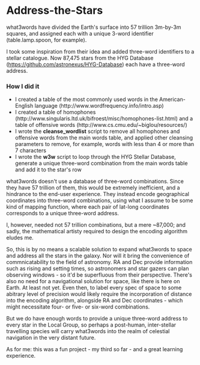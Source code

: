 # Address-the-Stars

what3words have divided the Earth's surface into 57 trillion 3m-by-3m squares, and assigned each with a unique 3-word identifier
(table.lamp.spoon, for example). 

I took some inspiration from their idea and added three-word identifiers to a stellar catalogue. Now 87,475 stars from the HYG Database 
(https://github.com/astronexus/HYG-Database) each have a three-word address. 

<h3>How I did it</h3>

<ul>
<li>I created a table of the most commonly used words in the American-English language (http://www.wordfrequency.info/intro.asp)</li>
<li>I created a table of homophones (http://www.singularis.ltd.uk/bifroest/misc/homophones-list.html) and a table of offensive words (http://www.cs.cmu.edu/~biglou/resources/)</li>
<li>I wrote the <b>cleanse_wordlist</b> script to remove all homophones and offensive words from the main words table, and applied other cleansing parameters 
to remove, for example, words with less than 4 or more than 7 characters </li>
<li>I wrote the <b>w3w</b> script to loop through the HYG Stellar Database, generate a unique three-word combination from the main words table
and add it to the star's row</li>
</ul>

what3words doesn't use a database of three-word combinations. Since they have 57 trillion of them, this would be extremely inefficient, 
and a hindrance to the end-user experience. They instead encode geographical coordinates into three-word combinations, using what I assume to be
some kind of mapping function, where each pair of lat-long coordinates corresponds to a unique three-word address. 

I, however, needed not 57 trillion combinations, but a mere ~87,000; and sadly, the mathematical artisty required to design 
the encoding algorithm eludes me.

So, this is by no means a scalable solution to expand what3words to space and address all the stars in the galaxy. Nor will it bring the 
convenience of commnicatability to the field of astronomy. RA and Dec provide information such as rising and setting times, so astronomers and
star gazers can plan observing windows - so it'd be superfluous from their perspective. There's also no need for a navigational solution for space, like there is here on Earth. At least not yet. Even then, to label every spec of space to some abitrary level of precision would likely require the incorporation of distance into the encoding algorithm, alongside RA and Dec coordinates - which might necessitate four- or five- or six-word combinations.

But we do  have enough words to provide a unique three-word address to every star in the Local Group, so perhaps a post-human, inter-stellar travelling
species will carry what3words into the realm of celestial navigation in the very distant future.

As for me: this was a fun project - my third so far - and a great learning experience.
